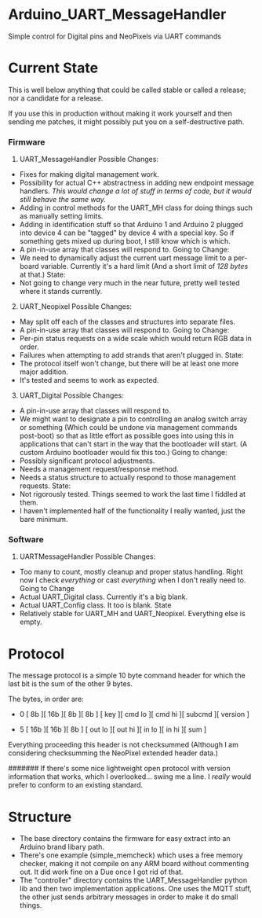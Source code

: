 ﻿# Arduino_UART_MessageHandler
Simple control for Digital pins and NeoPixels via UART commands

# Current State
This is well below anything that could be called stable or called a release; nor a candidate for a release.

If you use this in production without making it work yourself and then sending me patches, it might possibly put you on a self-destructive path.

### Firmware
1. UART_MessageHandler
  Possible Changes:
  * Fixes for making digital management work.
  * Possibility for actual C++ abstractness in adding new endpoint message handlers. *This would change a lot of stuff in terms of code, but it would still behave the same way.*
  * Adding in control methods for the UART_MH class for doing things such as manually setting limits.
  * Adding in identification stuff so that Arduino 1 and Arduino 2 plugged into device 4 can be "tagged" by device 4 with a special key.  So if something gets mixed up during boot, I still know which is which.
  * A pin-in-use array that classes will respond to.
  Going to Change:
  * We need to dynamically adjust the current uart message limit to a per-board variable.  Currently it's a hard limit (And a short limit of *128 bytes* at that.)
  State:
  * Not going to change very much in the near future, pretty well tested where it stands currently.

2. UART_Neopixel
  Possible Changes:
  * May split off each of the classes and structures into separate files.
  * A pin-in-use array that classes will respond to.
  Going to Change:
  * Per-pin status requests on a wide scale which would return RGB data in order.
  * Failures when attempting to add strands that aren't plugged in.
  State:
  * The protocol itself won't change, but there will be at least one more major addition.
  * It's tested and seems to work as expected.

3. UART_Digital
  Possible Changes:
  * A pin-in-use array that classes will respond to.
  * We might want to designate a pin to controlling an analog switch array or something (Which could be undone via management commands post-boot) so that as little effort as possible goes into using this in applications that can't start in the way that the bootloader will start. (A custom Arduino bootloader would fix this too.)
  Going to change:
  * Possibly significant protocol adjustments.
  * Needs a management request/response method.
  * Needs a status structure to actually respond to those management requests.
  State:
  * Not rigorously tested.  Things seemed to work the last time I fiddled at them.
  * I haven't implemented half of the functionality I really wanted, just the bare minimum.

### Software
1. UARTMessageHandler
  Possible Changes:
  * Too many to count, mostly cleanup and proper status handling.  Right now I check *everything* or cast *everything* when I don't really need to.
  Going to Change
  * Actual UART_Digital class.  Currently it's a big blank.
  * Actual UART_Config class.  It too is blank.
  State
  * Relatively stable for UART_MH and UART_Neopixel.  Everything else is empty.

# Protocol
The message protocol is a simple 10 byte command header for which the last bit is the sum of the other 9 bytes.

The bytes, in order are:

- 0
[ 8b      ][         16b        ][   8b    ][   8b    ]
[   key   ][ cmd lo  ][ cmd hi  ][ subcmd  ][ version ]

- 5
[         16b        ][         16b        ][   8b    ]
[ out lo  ][ out hi  ][  in lo  ][  in hi  ][   sum   ]

Everything proceeding this header is not checksummed (Although I am considering checksumming the NeoPixel extended header data.)

####### If there's some nice lightweight open protocol with version information that works, which I overlooked... swing me a line.  I *really* would prefer to conform to an existing standard.

# Structure

- The base directory contains the firmware for easy extract into an Arduino brand libary path.
- There's one example (simple_memcheck) which uses a free memory checker, making it not compile on any ARM board without commenting out.  It did work fine on a Due once I got rid of that.
- The "controller" directory contains the UART_MessageHandler python lib and then two implementation applications.  One uses the MQTT stuff, the other just sends arbitrary messages in order to make it do small things.
